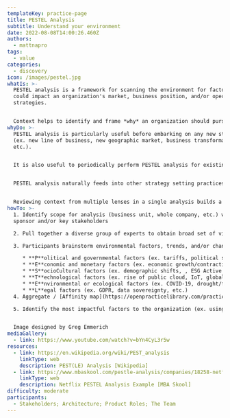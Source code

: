 ```yaml
---
templateKey: practice-page
title: PESTEL Analysis
subtitle: Understand your environment
date: 2022-08-08T14:00:26.460Z
authors:
  - mattnapro
tags:
  - value
categories: 
  - discovery
icon: /images/pestel.jpg
whatIs: >-
  PESTEL analysis is a framework for scanning the environment for factors that
  could impact an organization's market, business position, and/or operational
  strategies.


  Context helps to identify and frame *why* an organization should pursue a particular strategy.
whyDo: >-
  PESTEL analysis is particularly useful before embarking on any new strategy
  (ex. new line of business, new geographic market, business transformation,
  etc.).  


  It is also useful to periodically perform PESTEL analysis for existing business lines and/or markets.  Changes in the environment may present new opportunities (or threats!) to existing operations.


  PESTEL analysis naturally feeds into other strategy setting practices like SWOT Analysis, Five Forces Analysis, and/or [Target Outcomes](https://openpracticelibrary.com/practice/target-outcomes/).


  Reviewing context from multiple lenses in a single analysis builds a shared understanding that individuals may not understand otherwise.  (Ex. business staff understand technology trends, technical staff understand economic factors, etc.)
howTo: >-
  1. Identify scope for analysis (business unit, whole company, etc.) with a
  sponsor and/or key stakeholders

  2. Pull together a diverse group of experts to obtain broad set of viewpoints (ex. mix of business, marketing, product, operations, and technical staff)

  3. Participants brainstorm environmental factors, trends, and/or changes from the following six lenses:

     * **P**olitical and governmental factors (ex. tariffs, political stability, etc.)
     * **E**conomic and monetary factors (ex. economic growth/contraction, inflation, price sensitivity, etc.)
     * **S**ocioCultural factors (ex. demographic shifts, , ESG Active investors, etc.)
     * **T**echnological factors (ex. rise of public cloud, IoT, global connectivity, new security threats, etc.)
     * **E**nvironmental or ecological factors (ex. COVID-19, drought/flooding, etc.)
     * **L**egal factors (ex. GDPR, data sovereignty, etc.)
  4. Aggregate / [Affinity map](https://openpracticelibrary.com/practice/affinity-mapping/) similar factors.  Discuss/restate all factors to ensure all participants share understanding.

  5. Identify the most impactful factors to the organization (ex. using dot voting)


  Image designed by Greg Emmerich
mediaGallery:
  - link: https://www.youtube.com/watch?v=bYn4CyL3r5w
resources:
  - link: https://en.wikipedia.org/wiki/PEST_analysis
    linkType: web
    description: PEST(LE) Analysis [Wikipedia]
  - link: https://www.mbaskool.com/pestle-analysis/companies/18258-netflix.html
    linkType: web
    description: Netflix PESTEL Analysis Example [MBA Skool]
difficulty: moderate
participants:
  - Stakeholders; Architecture; Product Roles; The Team
---
```

